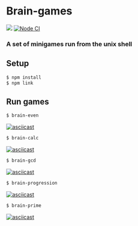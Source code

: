 # Brain-games

<a href="https://codeclimate.com/github/codeclimate/codeclimate/maintainability"><img src="https://api.codeclimate.com/v1/badges/a99a88d28ad37a79dbf6/maintainability" /></a>
[![Node CI](https://github.com/Mirgord/frontend-project-lvl1/workflows/Node%20CI/badge.svg)](https://github.com/Mirgord/frontend-project-lvl1/actions)

### A set of minigames run from the unix shell

## Setup

```sh
$ npm install
$ npm link
```

## Run games

```sh
$ brain-even
```
[![asciicast](https://asciinema.org/a/354104.svg)](https://asciinema.org/a/354104)

```sh
$ brain-calc
```

[![asciicast](https://asciinema.org/a/354105.svg)](https://asciinema.org/a/354105)

```sh
$ brain-gcd
```

[![asciicast](https://asciinema.org/a/354106.svg)](https://asciinema.org/a/354106)

```sh
$ brain-progression
```

[![asciicast](https://asciinema.org/a/354122.svg)](https://asciinema.org/a/354122)

```sh
$ brain-prime
```
[![asciicast](https://asciinema.org/a/354108.svg)](https://asciinema.org/a/354108)
